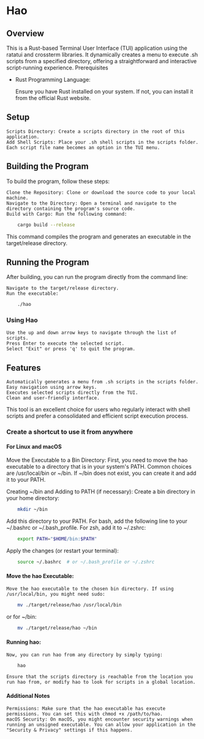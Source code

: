 # Hao


## Overview

This is a Rust-based Terminal User Interface (TUI) application using the ratatui and crossterm libraries. It dynamically creates a menu to execute .sh scripts from a specified directory, offering a straightforward and interactive script-running experience.
Prerequisites

- Rust Programming Language:
    
    Ensure you have Rust installed on your system. If not, you can install it from the official Rust website.

## Setup

    Scripts Directory: Create a scripts directory in the root of this application.
    Add Shell Scripts: Place your .sh shell scripts in the scripts folder. Each script file name becomes an option in the TUI menu.


## Building the Program

To build the program, follow these steps:

    Clone the Repository: Clone or download the source code to your local machine.
    Navigate to the Directory: Open a terminal and navigate to the directory containing the program's source code.
    Build with Cargo: Run the following command:

```sh
    cargo build --release
```


This command compiles the program and generates an executable in the target/release directory.

## Running the Program

After building, you can run the program directly from the command line:

    Navigate to the target/release directory.
    Run the executable:

```sh
    ./hao
```

### Using Hao

    Use the up and down arrow keys to navigate through the list of scripts.
    Press Enter to execute the selected script.
    Select "Exit" or press 'q' to quit the program.


## Features

    Automatically generates a menu from .sh scripts in the scripts folder.
    Easy navigation using arrow keys.
    Executes selected scripts directly from the TUI.
    Clean and user-friendly interface.

This tool is an excellent choice for users who regularly interact with shell scripts and prefer a consolidated and efficient script execution process.


### Create a shortcut to use it from anywhere



#### For Linux and macOS

Move the Executable to a Bin Directory:
    First, you need to move the hao executable to a directory that is in your system's PATH. Common choices are /usr/local/bin or ~/bin. If ~/bin does not exist, you can create it and add it to your PATH.

Creating ~/bin and Adding to PATH (if necessary):
    Create a bin directory in your home directory:

```sh
    mkdir ~/bin
```

Add this directory to your PATH. For bash, add the following line to your ~/.bashrc or ~/.bash_profile. For zsh, add it to ~/.zshrc:

```sh
    export PATH="$HOME/bin:$PATH"
```

Apply the changes (or restart your terminal):

```sh
    source ~/.bashrc  # or ~/.bash_profile or ~/.zshrc
```

#### Move the hao Executable:

    Move the hao executable to the chosen bin directory. If using /usr/local/bin, you might need sudo:

```sh
    mv ./target/release/hao /usr/local/bin
```

or for ~/bin:

```sh
    mv ./target/release/hao ~/bin
```

#### Running hao:

    Now, you can run hao from any directory by simply typing:

```sh
    hao
```

    Ensure that the scripts directory is reachable from the location you run hao from, or modify hao to look for scripts in a global location.

#### Additional Notes

    Permissions: Make sure that the hao executable has execute permissions. You can set this with chmod +x /path/to/hao.
    macOS Security: On macOS, you might encounter security warnings when running an unsigned executable. You can allow your application in the "Security & Privacy" settings if this happens.


